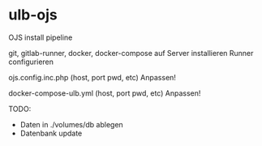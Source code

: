 # ulb-ojs

OJS install pipeline


git, gitlab-runner, docker, docker-compose auf Server installieren 
Runner configurieren

ojs.config.inc.php (host, port pwd, etc) Anpassen!

docker-compose-ulb.yml  (host, port pwd, etc) Anpassen!

TODO: 

- Daten in ./volumes/db ablegen
- Datenbank update